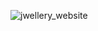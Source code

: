 ![jwellery_website](https://github.com/sakshiy2000/Jwellery_website/assets/127825022/2a217bea-3782-438d-aff6-9402d6488014)
